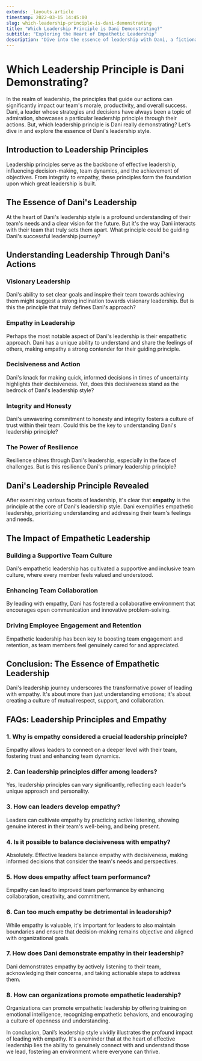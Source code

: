 ```yaml
---
extends: _layouts.article
timestamp: 2022-03-15 14:45:00
slug: which-leadership-principle-is-dani-demonstrating
title: "Which Leadership Principle is Dani Demonstrating?"
subtitle: "Exploring the Heart of Empathetic Leadership"
description: "Dive into the essence of leadership with Dani, a fictional leader whose empathetic approach is transforming team dynamics and setting a new standard for success."
---
```


# Which Leadership Principle is Dani Demonstrating?

In the realm of leadership, the principles that guide our actions can significantly impact our team's morale, productivity, and overall success. Dani, a leader whose strategies and decisions have always been a topic of admiration, showcases a particular leadership principle through their actions. But, which leadership principle is Dani really demonstrating? Let's dive in and explore the essence of Dani's leadership style.

## Introduction to Leadership Principles

Leadership principles serve as the backbone of effective leadership, influencing decision-making, team dynamics, and the achievement of objectives. From integrity to empathy, these principles form the foundation upon which great leadership is built.

## The Essence of Dani's Leadership

At the heart of Dani's leadership style is a profound understanding of their team's needs and a clear vision for the future. But it's the way Dani interacts with their team that truly sets them apart. What principle could be guiding Dani's successful leadership journey?

## Understanding Leadership Through Dani's Actions

### Visionary Leadership

Dani's ability to set clear goals and inspire their team towards achieving them might suggest a strong inclination towards visionary leadership. But is this the principle that truly defines Dani's approach?

### Empathy in Leadership

Perhaps the most notable aspect of Dani's leadership is their empathetic approach. Dani has a unique ability to understand and share the feelings of others, making empathy a strong contender for their guiding principle.

### Decisiveness and Action

Dani's knack for making quick, informed decisions in times of uncertainty highlights their decisiveness. Yet, does this decisiveness stand as the bedrock of Dani's leadership style?

### Integrity and Honesty

Dani's unwavering commitment to honesty and integrity fosters a culture of trust within their team. Could this be the key to understanding Dani's leadership principle?

### The Power of Resilience

Resilience shines through Dani's leadership, especially in the face of challenges. But is this resilience Dani's primary leadership principle?

## Dani's Leadership Principle Revealed

After examining various facets of leadership, it's clear that **empathy** is the principle at the core of Dani's leadership style. Dani exemplifies empathetic leadership, prioritizing understanding and addressing their team's feelings and needs.

## The Impact of Empathetic Leadership

### Building a Supportive Team Culture

Dani's empathetic leadership has cultivated a supportive and inclusive team culture, where every member feels valued and understood.

### Enhancing Team Collaboration

By leading with empathy, Dani has fostered a collaborative environment that encourages open communication and innovative problem-solving.

### Driving Employee Engagement and Retention

Empathetic leadership has been key to boosting team engagement and retention, as team members feel genuinely cared for and appreciated.

## Conclusion: The Essence of Empathetic Leadership

Dani's leadership journey underscores the transformative power of leading with empathy. It's about more than just understanding emotions; it's about creating a culture of mutual respect, support, and collaboration.

## FAQs: Leadership Principles and Empathy

### 1. Why is empathy considered a crucial leadership principle?
Empathy allows leaders to connect on a deeper level with their team, fostering trust and enhancing team dynamics.

### 2. Can leadership principles differ among leaders?
Yes, leadership principles can vary significantly, reflecting each leader's unique approach and personality.

### 3. How can leaders develop empathy?
Leaders can cultivate empathy by practicing active listening, showing genuine interest in their team's well-being, and being present.

### 4. Is it possible to balance decisiveness with empathy?
Absolutely. Effective leaders balance empathy with decisiveness, making informed decisions that consider the team's needs and perspectives.

### 5. How does empathy affect team performance?
Empathy can lead to improved team performance by enhancing collaboration, creativity, and commitment.

### 6. Can too much empathy be detrimental in leadership?
While empathy is valuable, it's important for leaders to also maintain boundaries and ensure that decision-making remains objective and aligned with organizational goals.

### 7. How does Dani demonstrate empathy in their leadership?
Dani demonstrates empathy by actively listening to their team, acknowledging their concerns, and taking actionable steps to address them.

### 8. How can organizations promote empathetic leadership?
Organizations can promote empathetic leadership by offering training on emotional intelligence, recognizing empathetic behaviors, and encouraging a culture of openness and understanding.

In conclusion, Dani’s leadership style vividly illustrates the profound impact of leading with empathy. It's a reminder that at the heart of effective leadership lies the ability to genuinely connect with and understand those we lead, fostering an environment where everyone can thrive.
